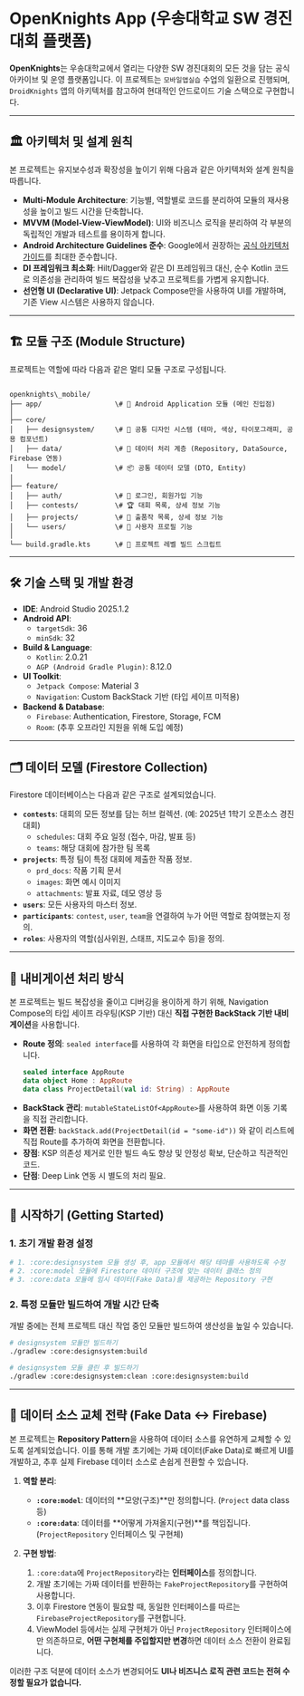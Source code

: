 # OpenKnights App (우송대학교 SW 경진대회 플랫폼)


**OpenKnights**는 우송대학교에서 열리는 다양한 SW 경진대회의 모든 것을 담는 공식 아카이브 및 운영 플랫폼입니다. 이 프로젝트는 `모바일앱실습` 수업의 일환으로 진행되며, `DroidKnights` 앱의 아키텍처를 참고하여 현대적인 안드로이드 기술 스택으로 구현합니다.

---

## 🏛️ 아키텍처 및 설계 원칙

본 프로젝트는 유지보수성과 확장성을 높이기 위해 다음과 같은 아키텍처와 설계 원칙을 따릅니다.

* **Multi-Module Architecture**: 기능별, 역할별로 코드를 분리하여 모듈의 재사용성을 높이고 빌드 시간을 단축합니다.
* **MVVM (Model-View-ViewModel)**: UI와 비즈니스 로직을 분리하여 각 부분의 독립적인 개발과 테스트를 용이하게 합니다.
* **Android Architecture Guidelines 준수**: Google에서 권장하는 [공식 아키텍처 가이드](https://developer.android.com/topic/architecture)를 최대한 준수합니다.
* **DI 프레임워크 최소화**: Hilt/Dagger와 같은 DI 프레임워크 대신, 순수 Kotlin 코드로 의존성을 관리하여 빌드 복잡성을 낮추고 프로젝트를 가볍게 유지합니다.
* **선언형 UI (Declarative UI)**: Jetpack Compose만을 사용하여 UI를 개발하며, 기존 View 시스템은 사용하지 않습니다.

---

## 🏗️ 모듈 구조 (Module Structure)

프로젝트는 역할에 따라 다음과 같은 멀티 모듈 구조로 구성됩니다.

```

openknights\_mobile/
├── app/                  \# 📱 Android Application 모듈 (메인 진입점)
│
├── core/
│   ├── designsystem/     \# 🎨 공통 디자인 시스템 (테마, 색상, 타이포그래피, 공용 컴포넌트)
│   ├── data/             \# 💾 데이터 처리 계층 (Repository, DataSource, Firebase 연동)
│   └── model/            \# 📦 공통 데이터 모델 (DTO, Entity)
│
├── feature/
│   ├── auth/             \# 🔑 로그인, 회원가입 기능
│   ├── contests/         \# 🏆 대회 목록, 상세 정보 기능
│   ├── projects/         \# 🚀 출품작 목록, 상세 정보 기능
│   └── users/            \# 👤 사용자 프로필 기능
│
└── build.gradle.kts      \# 📜 프로젝트 레벨 빌드 스크립트

````

---

## 🛠️ 기술 스택 및 개발 환경

* **IDE**: Android Studio 2025.1.2
* **Android API**:
    * `targetSdk`: 36
    * `minSdk`: 32
* **Build & Language**:
    * `Kotlin`: 2.0.21
    * `AGP (Android Gradle Plugin)`: 8.12.0
* **UI Toolkit**:
    * `Jetpack Compose`: Material 3
    * `Navigation`: Custom BackStack 기반 (타입 세이프 미적용)
* **Backend & Database**:
    * `Firebase`: Authentication, Firestore, Storage, FCM
    * `Room`: (추후 오프라인 지원을 위해 도입 예정)

---

## 🗂️ 데이터 모델 (Firestore Collection)

Firestore 데이터베이스는 다음과 같은 구조로 설계되었습니다.

* **`contests`**: 대회의 모든 정보를 담는 허브 컬렉션. (예: 2025년 1학기 오픈소스 경진대회)
    * `schedules`: 대회 주요 일정 (접수, 마감, 발표 등)
    * `teams`: 해당 대회에 참가한 팀 목록
* **`projects`**: 특정 팀이 특정 대회에 제출한 작품 정보.
    * `prd_docs`: 작품 기획 문서
    * `images`: 화면 예시 이미지
    * `attachments`: 발표 자료, 데모 영상 등
* **`users`**: 모든 사용자의 마스터 정보.
* **`participants`**: `contest`, `user`, `team`을 연결하여 누가 어떤 역할로 참여했는지 정의.
* **`roles`**: 사용자의 역할(심사위원, 스태프, 지도교수 등)을 정의.

---

## 🧭 내비게이션 처리 방식

본 프로젝트는 빌드 복잡성을 줄이고 디버깅을 용이하게 하기 위해, Navigation Compose의 타입 세이프 라우팅(KSP 기반) 대신 **직접 구현한 BackStack 기반 내비게이션**을 사용합니다.

* **Route 정의**: `sealed interface`를 사용하여 각 화면을 타입으로 안전하게 정의합니다.
    ```kotlin
    sealed interface AppRoute
    data object Home : AppRoute
    data class ProjectDetail(val id: String) : AppRoute
    ```
* **BackStack 관리**: `mutableStateListOf<AppRoute>`를 사용하여 화면 이동 기록을 직접 관리합니다.
* **화면 전환**: `backStack.add(ProjectDetail(id = "some-id"))` 와 같이 리스트에 직접 Route를 추가하여 화면을 전환합니다.
* **장점**: KSP 의존성 제거로 인한 빌드 속도 향상 및 안정성 확보, 단순하고 직관적인 코드.
* **단점**: Deep Link 연동 시 별도의 처리 필요.

---

## 🚀 시작하기 (Getting Started)

### 1. 초기 개발 환경 설정

```bash
# 1. :core:designsystem 모듈 생성 후, app 모듈에서 해당 테마를 사용하도록 수정
# 2. :core:model 모듈에 Firestore 데이터 구조에 맞는 데이터 클래스 정의
# 3. :core:data 모듈에 임시 데이터(Fake Data)를 제공하는 Repository 구현
````

### 2\. 특정 모듈만 빌드하여 개발 시간 단축

개발 중에는 전체 프로젝트 대신 작업 중인 모듈만 빌드하여 생산성을 높일 수 있습니다.

```bash
# designsystem 모듈만 빌드하기
./gradlew :core:designsystem:build

# designsystem 모듈 클린 후 빌드하기
./gradlew :core:designsystem:clean :core:designsystem:build
```

-----

## 🔄 데이터 소스 교체 전략 (Fake Data ↔ Firebase)

본 프로젝트는 **Repository Pattern**을 사용하여 데이터 소스를 유연하게 교체할 수 있도록 설계되었습니다. 이를 통해 개발 초기에는 가짜 데이터(Fake Data)로 빠르게 UI를 개발하고, 추후 실제 Firebase 데이터 소스로 손쉽게 전환할 수 있습니다.

1.  **역할 분리**:

      * **`:core:model`**: 데이터의 \*\*모양(구조)\*\*만 정의합니다. (`Project` data class 등)
      * **`:core:data`**: 데이터를 \*\*어떻게 가져올지(구현)\*\*를 책임집니다. (`ProjectRepository` 인터페이스 및 구현체)

2.  **구현 방법**:

    1.  `:core:data`에 `ProjectRepository`라는 **인터페이스**를 정의합니다.
    2.  개발 초기에는 가짜 데이터를 반환하는 `FakeProjectRepository`를 구현하여 사용합니다.
    3.  이후 Firestore 연동이 필요할 때, 동일한 인터페이스를 따르는 `FirebaseProjectRepository`를 구현합니다.
    4.  ViewModel 등에서는 실제 구현체가 아닌 `ProjectRepository` 인터페이스에만 의존하므로, **어떤 구현체를 주입할지만 변경**하면 데이터 소스 전환이 완료됩니다.

이러한 구조 덕분에 데이터 소스가 변경되어도 **UI나 비즈니스 로직 관련 코드는 전혀 수정할 필요가 없습니다.**
